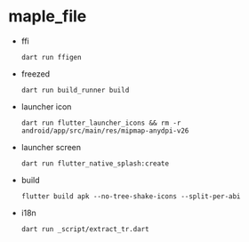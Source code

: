 # maple_file

- ffi
  ```
  dart run ffigen
  ```

- freezed
  ```
  dart run build_runner build
  ```

- launcher icon
  ```
  dart run flutter_launcher_icons && rm -r android/app/src/main/res/mipmap-anydpi-v26
  ```

- launcher screen
  ```
  dart run flutter_native_splash:create
  ```

- build
  ```
  flutter build apk --no-tree-shake-icons --split-per-abi
  ```
  
- i18n
  ```
  dart run _script/extract_tr.dart 
  ```